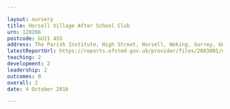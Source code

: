 ```yaml
---

layout: nursery
title: Horsell Village After School Club
urn: 120266
postcode: GU21 4SS
address: The Parish Institute, High Street, Horsell, Woking, Surrey, GU21 4SS
latestReportUrl: https://reports.ofsted.gov.uk/provider/files/2603001/urn/120266.pdf
teaching: 2
development: 2
leadership: 2
outcomes: 0
overall: 2
date: 4 October 2016

---
```

